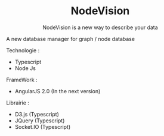 # <div style="text-align:center;"> NodeVision </div>
<div style="text-align:center;">NodeVision is a new way to describe your data </div>

A new database manager for graph / node database

Technologie :
* Typescript
* Node Js

FrameWork :
* AngularJS 2.0 (In the next version)

Librairie : 
* D3.js (Typescript)
* JQuery (Typescript)
* Socket.IO (Typescript)

